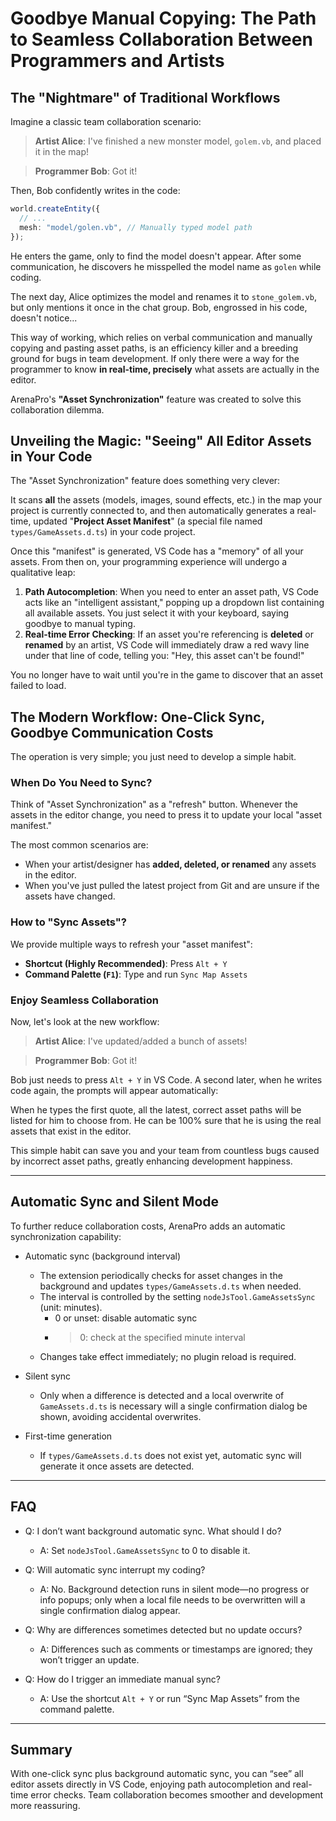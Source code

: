 # Goodbye Manual Copying: The Path to Seamless Collaboration Between Programmers and Artists

## The "Nightmare" of Traditional Workflows

Imagine a classic team collaboration scenario:

> **Artist Alice**: I've finished a new monster model, `golem.vb`, and placed it in the map!

> **Programmer Bob**: Got it!

Then, Bob confidently writes in the code:

```typescript
world.createEntity({
  // ...
  mesh: "model/golen.vb", // Manually typed model path
});
```

He enters the game, only to find the model doesn't appear. After some communication, he discovers he misspelled the model name as `golen` while coding.

The next day, Alice optimizes the model and renames it to `stone_golem.vb`, but only mentions it once in the chat group. Bob, engrossed in his code, doesn't notice...

This way of working, which relies on verbal communication and manually copying and pasting asset paths, is an efficiency killer and a breeding ground for bugs in team development. If only there were a way for the programmer to know **in real-time, precisely** what assets are actually in the editor.

ArenaPro's **"Asset Synchronization"** feature was created to solve this collaboration dilemma.

## Unveiling the Magic: "Seeing" All Editor Assets in Your Code

The "Asset Synchronization" feature does something very clever:

It scans **all** the assets (models, images, sound effects, etc.) in the map your project is currently connected to, and then automatically generates a real-time, updated "**Project Asset Manifest**" (a special file named `types/GameAssets.d.ts`) in your code project.

Once this "manifest" is generated, VS Code has a "memory" of all your assets. From then on, your programming experience will undergo a qualitative leap:

1.  **Path Autocompletion**: When you need to enter an asset path, VS Code acts like an "intelligent assistant," popping up a dropdown list containing all available assets. You just select it with your keyboard, saying goodbye to manual typing.
2.  **Real-time Error Checking**: If an asset you're referencing is **deleted** or **renamed** by an artist, VS Code will immediately draw a red wavy line under that line of code, telling you: "Hey, this asset can't be found!"

You no longer have to wait until you're in the game to discover that an asset failed to load.

## The Modern Workflow: One-Click Sync, Goodbye Communication Costs

The operation is very simple; you just need to develop a simple habit.

### When Do You Need to Sync?

Think of "Asset Synchronization" as a "refresh" button. Whenever the assets in the editor change, you need to press it to update your local "asset manifest."

The most common scenarios are:

- When your artist/designer has **added, deleted, or renamed** any assets in the editor.
- When you've just pulled the latest project from Git and are unsure if the assets have changed.

### How to "Sync Assets"?

We provide multiple ways to refresh your "asset manifest":

- **Shortcut (Highly Recommended)**: Press `Alt + Y`
- **Command Palette (`F1`)**: Type and run `Sync Map Assets`

### Enjoy Seamless Collaboration

Now, let's look at the new workflow:

> **Artist Alice**: I've updated/added a bunch of assets!

> **Programmer Bob**: Got it!

Bob just needs to press `Alt + Y` in VS Code. A second later, when he writes code again, the prompts will appear automatically:

When he types the first quote, all the latest, correct asset paths will be listed for him to choose from. He can be 100% sure that he is using the real assets that exist in the editor.

This simple habit can save you and your team from countless bugs caused by incorrect asset paths, greatly enhancing development happiness.

---

## Automatic Sync and Silent Mode

To further reduce collaboration costs, ArenaPro adds an automatic synchronization capability:

- Automatic sync (background interval)

  - The extension periodically checks for asset changes in the background and updates `types/GameAssets.d.ts` when needed.
  - The interval is controlled by the setting `nodeJsTool.GameAssetsSync` (unit: minutes).
    - 0 or unset: disable automatic sync
    - > 0: check at the specified minute interval
  - Changes take effect immediately; no plugin reload is required.

- Silent sync

  - Only when a difference is detected and a local overwrite of `GameAssets.d.ts` is necessary will a single confirmation dialog be shown, avoiding accidental overwrites.

- First-time generation
  - If `types/GameAssets.d.ts` does not exist yet, automatic sync will generate it once assets are detected.

---

## FAQ

- Q: I don’t want background automatic sync. What should I do?

  - A: Set `nodeJsTool.GameAssetsSync` to 0 to disable it.

- Q: Will automatic sync interrupt my coding?

  - A: No. Background detection runs in silent mode—no progress or info popups; only when a local file needs to be overwritten will a single confirmation dialog appear.

- Q: Why are differences sometimes detected but no update occurs?

  - A: Differences such as comments or timestamps are ignored; they won’t trigger an update.

- Q: How do I trigger an immediate manual sync?
  - A: Use the shortcut `Alt + Y` or run “Sync Map Assets” from the command palette.

---

## Summary

With one-click sync plus background automatic sync, you can “see” all editor assets directly in VS Code, enjoying path autocompletion and real-time error checks. Team collaboration becomes smoother and development more reassuring.
